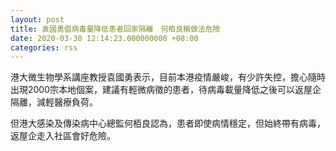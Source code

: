 ```yaml
---
layout: post
title: 袁國勇倡病毒量降低患者回家隔離　何栢良稱做法危險
date: 2020-03-30 12:14:23.000000000 +08:00
categories: rss
---
```


港大微生物學系講座教授袁國勇表示，目前本港疫情嚴峻，有少許失控，擔心隨時出現2000宗本地個案，建議有輕微病徵的患者，待病毒載量降低之後可以返屋企隔離，減輕醫療負荷。

但港大感染及傳染病中心總監何栢良認為，患者即使病情穩定，但始終帶有病毒，返屋企走入社區會好危險。
